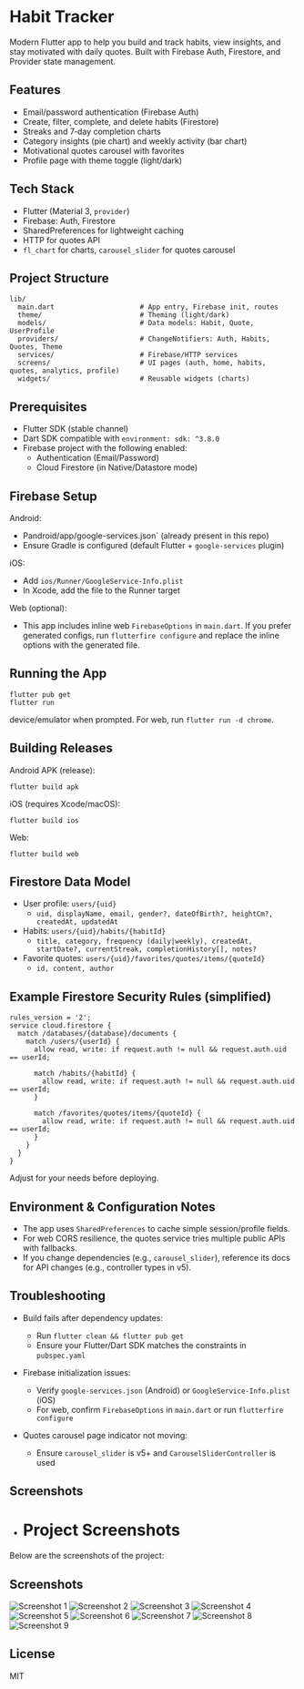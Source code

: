 # Habit Tracker

Modern Flutter app to help you build and track habits, view insights, and stay motivated with daily quotes. Built with Firebase Auth, Firestore, and Provider state management.

## Features

- Email/password authentication (Firebase Auth)
- Create, filter, complete, and delete habits (Firestore)
- Streaks and 7‑day completion charts
- Category insights (pie chart) and weekly activity (bar chart)
- Motivational quotes carousel with favorites
- Profile page with theme toggle (light/dark)

## Tech Stack

- Flutter (Material 3, `provider`)
- Firebase: Auth, Firestore
- SharedPreferences for lightweight caching
- HTTP for quotes API
- `fl_chart` for charts, `carousel_slider` for quotes carousel

## Project Structure

```
lib/
  main.dart                     # App entry, Firebase init, routes
  theme/                        # Theming (light/dark)
  models/                       # Data models: Habit, Quote, UserProfile
  providers/                    # ChangeNotifiers: Auth, Habits, Quotes, Theme
  services/                     # Firebase/HTTP services
  screens/                      # UI pages (auth, home, habits, quotes, analytics, profile)
  widgets/                      # Reusable widgets (charts)
```

## Prerequisites

- Flutter SDK (stable channel)
- Dart SDK compatible with `environment: sdk: ^3.8.0`
- Firebase project with the following enabled:
  - Authentication (Email/Password)
  - Cloud Firestore (in Native/Datastore mode)

## Firebase Setup

Android:
- Pandroid/app/google-services.json` (already present in this repo)
- Ensure Gradle is configured (default Flutter + `google-services` plugin)

iOS:
- Add `ios/Runner/GoogleService-Info.plist`
- In Xcode, add the file to the Runner target

Web (optional):
- This app includes inline web `FirebaseOptions` in `main.dart`. If you prefer generated configs, run `flutterfire configure` and replace the inline options with the generated file.

## Running the App

```
flutter pub get
flutter run
```

device/emulator when prompted. For web, run `flutter run -d chrome`.

## Building Releases

Android APK (release):
```
flutter build apk
```

iOS (requires Xcode/macOS):
```
flutter build ios
```

Web:
```
flutter build web
```

## Firestore Data Model

- User profile: `users/{uid}`
  - `uid, displayName, email, gender?, dateOfBirth?, heightCm?, createdAt, updatedAt`
- Habits: `users/{uid}/habits/{habitId}`
  - `title, category, frequency (daily|weekly), createdAt, startDate?, currentStreak, completionHistory[], notes?`
- Favorite quotes: `users/{uid}/favorites/quotes/items/{quoteId}`
  - `id, content, author`

## Example Firestore Security Rules (simplified)

```
rules_version = '2';
service cloud.firestore {
  match /databases/{database}/documents {
    match /users/{userId} {
      allow read, write: if request.auth != null && request.auth.uid == userId;

      match /habits/{habitId} {
        allow read, write: if request.auth != null && request.auth.uid == userId;
      }

      match /favorites/quotes/items/{quoteId} {
        allow read, write: if request.auth != null && request.auth.uid == userId;
      }
    }
  }
}
```

Adjust for your needs before deploying.

## Environment & Configuration Notes

- The app uses `SharedPreferences` to cache simple session/profile fields.
- For web CORS resilience, the quotes service tries multiple public APIs with fallbacks.
- If you change dependencies (e.g., `carousel_slider`), reference its docs for API changes (e.g., controller types in v5).

## Troubleshooting

- Build fails after dependency updates:
  - Run `flutter clean && flutter pub get`
  - Ensure your Flutter/Dart SDK matches the constraints in `pubspec.yaml`

- Firebase initialization issues:
  - Verify `google-services.json` (Android) or `GoogleService-Info.plist` (iOS)
  - For web, confirm `FirebaseOptions` in `main.dart` or run `flutterfire configure`

- Quotes carousel page indicator not moving:
  - Ensure `carousel_slider` is v5+ and `CarouselSliderController` is used

## Screenshots
- # Project Screenshots

Below are the screenshots of the project:

## Screenshots

![Screenshot 1](ScreenShot/Screenshot%202025-08-29%20184410.png)
![Screenshot 2](ScreenShot/Screenshot%202025-08-29%20184501.png)
![Screenshot 3](ScreenShot/Screenshot%202025-08-29%20184614.png)
![Screenshot 4](ScreenShot/Screenshot%202025-08-29%20184701.png)
![Screenshot 5](ScreenShot/Screenshot%202025-08-29%20184728.png)
![Screenshot 6](ScreenShot/Screenshot%202025-08-29%20184749.png)
![Screenshot 7](ScreenShot/Screenshot%202025-08-29%20191021.png)
![Screenshot 8](ScreenShot/Screenshot%202025-08-29%20191619.png)
![Screenshot 9](ScreenShot/Screenshot%202025-08-29%20192417.png)




## License

MIT
